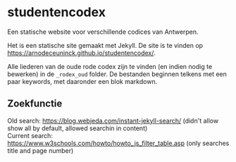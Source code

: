 # studentencodex
Een statische website voor verschillende codices van Antwerpen. 

Het is een statische site gemaakt met Jekyll. De site is te vinden op https://arnodeceuninck.github.io/studentencodex/.

Alle liederen van de oude rode codex zijn te vinden (en indien nodig te bewerken) in de `_rodex_oud` folder. De bestanden beginnen telkens met een paar keywords, met daaronder een blok markdown. 

## Zoekfunctie
Old search: https://blog.webjeda.com/instant-jekyll-search/ (didn't allow show all by default, allowed searchin in content)\
Current search: https://www.w3schools.com/howto/howto_js_filter_table.asp (only searches title and page number)